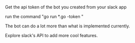 Get the api token of the bot you created from your slack app

run the command "go run *.go -token <Sample token>"
  
The bot can do a lot more than what is implemented currently.

Explore slack's API to add more cool features.
